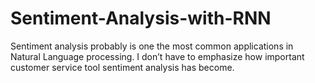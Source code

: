# Sentiment-Analysis-with-RNN
Sentiment analysis probably is one the most common applications in Natural Language processing. I don’t have to emphasize how important customer service tool sentiment analysis has become.
